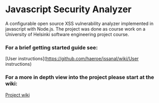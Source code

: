 Javascript Security Analyzer
=======
A configurable open source XSS vulnerability analyzer implemented in javascript with Node.js. 
The project was done as course work on a University of Helsinki software engineering project course.

### For a brief getting started guide see:

[User instructions](https://github.com/haeroe/jssanal/wiki/User instructions)

### For a more in depth view into the project please start at the wiki:

[Project wiki](https://github.com/haeroe/jssanal/wiki/)